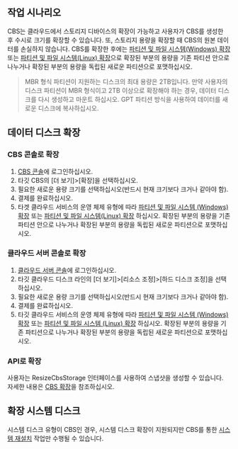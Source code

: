 ## 작업 시나리오
CBS는 클라우드에서 스토리지 디바이스의 확장이 가능하고 사용자가 CBS를 생성한 후 수시로 크기를 확장할 수 있습니다. 또, 스토리지 용량을 확장할 때 CBS의 원본 데이터를 손실하지 않습니다.
CBS를 확장한 후에는 [파티션 및 파일 시스템(Windows) 확장](https://intl.cloud.tencent.com/document/product/362/6737) 또는 [파티션 및 파일 시스템(Linux) 확장](https://intl.cloud.tencent.com/document/product/362/6738)으로 확장된 부분의 용량을 기존 파티션 안으로 나누거나 확장된 부분의 용량을 독립된 새로운 파티션으로 포맷하십시오.
> MBR 형식 파티션이 지원하는 디스크의 최대 용량은 2TB입니다. 만약 사용자의 디스크 파티션이 MBR 형식이고 2TB 이상으로 확장해야 하는 경우, 데이터 디스크를 다시 생성하고 마운트 하십시오. GPT 파티션 방식을 사용하여 데이터를 새로운 디스크에 복사하십시오.

## 데이터 디스크 확장
### CBS 콘솔로 확장
1. [CBS 콘솔](https://console.cloud.tencent.com/cvm/cbs)에 로그인하십시오.
2. 타깃 CBS의 [더 보기]>[확장]을 선택하십시오.
3. 필요한 새로운 용량 크기를 선택하십시오(반드시 현재 크기보다 크거나 같아야 함).
4. 결제를 완료하십시오.
5. 타겟 클라우드 서비스의 운영 체제 유형에 따라 [파티션 및 파일 시스템 (Windows) 확장](https://intl.cloud.tencent.com/document/product/362/6737) 또는 [파티션 및 파일 시스템(Linux) 확장](https://intl.cloud.tencent.com/document/product/362/6738) 하십시오. 확장된 부분의 용량을 기존 파티션 안으로 나누거나 확장된 부분의 용량을 독립된 새로운 파티션으로 포맷하십시오.

### 클라우드 서버 콘솔로 확장
1. [클라우드 서버 콘솔](https://console.cloud.tencent.com/cvm/index)에 로그인하십시오.
2. 타깃 클라우드 디스크 라인의 [더 보기]>[리소스 조정]>[하드 디스크 조정]을 선택하십시오.
3. 필요한 새로운 용량 크기를 선택하십시오(반드시 현재 크기보다 크거나 같아야 함).
4. 결제를 완료하십시오.
5. 타깃 클라우드 서비스의 운영 체제 유형에 따라 [파티션 및 파일 시스템 (Windows) 확장](https://intl.cloud.tencent.com/document/product/362/6737) 또는 [파티션 및 파일 시스템 (Linux) 확장](https://intl.cloud.tencent.com/document/product/362/6738) 하십시오. 확장된 부분의 용량을 기존 파티션으로 나누거나 확장된 부분의 용량을 독립된 새로운 파티션으로 포맷하십시오.

### API로 확장
사용자는 ResizeCbsStorage 인터페이스를 사용하여 스냅샷을 생성할 수 있습니다. 자세한 내용은 [CBS 확장](https://intl.cloud.tencent.com/document/product/362/16310)을 참조하십시오.

## 확장 시스템 디스크
시스템 디스크 유형이 CBS인 경우, 시스템 디스크 확장이 지원되지만 CBS를 통한 [시스템 재설치](https://intl.cloud.tencent.com/document/product/213/4933) 작업만 수행될 수 있습니다.
